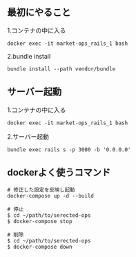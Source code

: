 ## 最初にやること
1.コンテナの中に入る  
```
docker exec -it market-ops_rails_1 bash
```
2.bundle install  
```
bundle install --path vendor/bundle
```


## サーバー起動  
1.コンテナの中に入る  
```
docker exec -it market-ops_rails_1 bash
```
2.サーバー起動  
```
bundle exec rails s -p 3000 -b '0.0.0.0'
```

## dockerよく使うコマンド

```
# 修正した設定を反映し起動 
docker-compose up -d --build

# 停止
$ cd ~/path/to/serected-ops
$ docker-compose stop

# 削除
$ cd ~/path/to/serected-ops
$ docker-compose down
```
